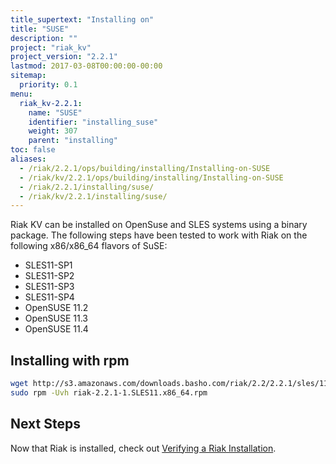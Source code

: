 ```yaml
---
title_supertext: "Installing on"
title: "SUSE"
description: ""
project: "riak_kv"
project_version: "2.2.1"
lastmod: 2017-03-08T00:00:00-00:00
sitemap:
  priority: 0.1
menu:
  riak_kv-2.2.1:
    name: "SUSE"
    identifier: "installing_suse"
    weight: 307
    parent: "installing"
toc: false
aliases:
  - /riak/2.2.1/ops/building/installing/Installing-on-SUSE
  - /riak/kv/2.2.1/ops/building/installing/Installing-on-SUSE
  - /riak/2.2.1/installing/suse/
  - /riak/kv/2.2.1/installing/suse/
---
```


[install verify]: {{<baseurl>}}riak/kv/2.2.1/setup/installing/verify

Riak KV can be installed on OpenSuse and SLES systems using a binary package. The following steps have been tested to work with Riak on
the following x86/x86_64 flavors of SuSE:

* SLES11-SP1
* SLES11-SP2
* SLES11-SP3
* SLES11-SP4
* OpenSUSE 11.2
* OpenSUSE 11.3
* OpenSUSE 11.4

## Installing with rpm

```bash
wget http://s3.amazonaws.com/downloads.basho.com/riak/2.2/2.2.1/sles/11/riak-2.2.1-1.SLES11.x86_64.rpm
sudo rpm -Uvh riak-2.2.1-1.SLES11.x86_64.rpm
```

## Next Steps

Now that Riak is installed, check out [Verifying a Riak Installation][install verify].
